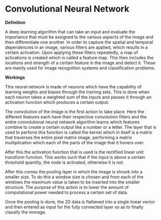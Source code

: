 # Convolutional Neural Network

**Definition**

A deep learning algorithm that can take an input and evaluate the importance that must be assigned to the various aspects of the image and then differentiate one another. In order to capture the spatial and temporal dependencies in an image, various filters are applied, which results in a certain activation. Upon applying these filters repeatedly, a map of activations is created which is called a feature map. This then includes the locations and strength of a certain feature in the image and detect it. These are mainly used for image recognition systems and classification problems.

**Workings**

This neural network is made of neurons which have the capability of learning weights and biases through the training sets. This is done when each neuron takes a weighted sum of the inputs and passes it through an activation function which produces a certain output. 

The convolution of the image is the first action to take place. Here the different features each have their respective convolution filters and the entire convolutional neural network algorithm learns which features combine to create a certain output like a number or a letter. The layer that is used to perform this function is called the kernel which in itself is a matrix that traverses the entire pixel matrix image, performing a matrix multiplication which each of the parts of the image that it hovers over.

After this the activation function that is used is the rectified linear unit transform function. This works such that if the input is above a certain threshold quantity, the node is activated, otherwise it is not. 

After this comes the pooling layer in which the image is shrunk into a smaller size. To do this a window size is chosen and from each of the windows the maximum value is taken to be inserted into the smaller structure. The purpose of this action is to lower the amount of computational power needed to process a certain set of data.

Once the pooling is done, the 2D data is flattened into a single linear vector and then entered as input for the fully connected layer so as to finally classify the immage.





